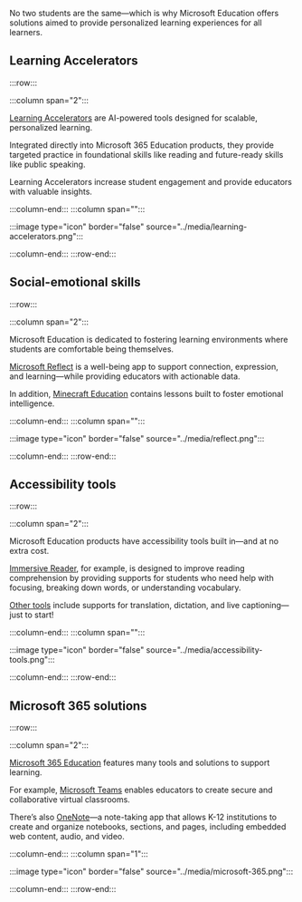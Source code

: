 No two students are the same—which is why Microsoft Education offers solutions aimed to provide personalized learning experiences for all learners.

## Learning Accelerators

:::row:::

:::column span="2":::

[Learning Accelerators](https://www.microsoft.com/education/learning-tools/learning-accelerators) are AI-powered tools designed for scalable, personalized learning.  

Integrated directly into Microsoft 365 Education products, they provide targeted practice in foundational skills like reading and future-ready skills like public speaking.

Learning Accelerators increase student engagement and provide educators with valuable insights.

:::column-end:::
:::column span="":::

:::image type="icon" border="false" source="../media/learning-accelerators.png":::

:::column-end:::
:::row-end:::

## Social-emotional skills

:::row:::

:::column span="2":::

Microsoft Education is dedicated to fostering learning environments where students are comfortable being themselves.

[Microsoft Reflect](https://reflect.microsoft.com/) is a well-being app to support connection, expression, and learning—while providing educators with actionable data.

In addition, [Minecraft Education](https://education.minecraft.net/) contains lessons built to foster emotional intelligence.

:::column-end:::
:::column span="":::

:::image type="icon" border="false" source="../media/reflect.png":::

:::column-end:::
:::row-end:::

## Accessibility tools

:::row:::

:::column span="2":::

Microsoft Education products have accessibility tools built in—and at no extra cost.

[Immersive Reader](/training/educator-center/product-guides/immersive-reader/), for example, is designed to improve reading comprehension by providing supports for students who need help with focusing, breaking down words, or understanding vocabulary.

[Other tools](https://www.microsoft.com/education/learning-tools/accessibility-tools) include supports for translation, dictation, and live captioning—just to start!

:::column-end:::
:::column span="":::

:::image type="icon" border="false" source="../media/accessibility-tools.png":::

:::column-end:::
:::row-end:::

## Microsoft 365 solutions

:::row:::

:::column span="2":::

[Microsoft 365 Education](https://www.microsoft.com/education/products/microsoft-365) features many tools and solutions to support learning.

For example, [Microsoft Teams](https://www.microsoft.com/education/products/teams) enables educators to create secure and collaborative virtual classrooms.

There’s also [OneNote](https://www.microsoft.com/education/products/onenote)—a note-taking app that allows K-12 institutions to create and organize notebooks, sections, and pages, including embedded web content, audio, and video.

:::column-end:::
:::column span="1":::

:::image type="icon" border="false" source="../media/microsoft-365.png":::

:::column-end:::
:::row-end:::
